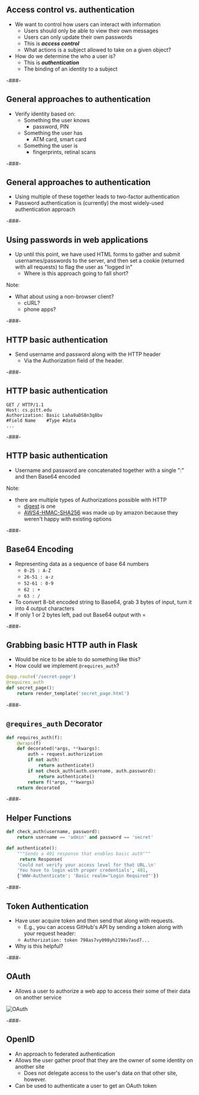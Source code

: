 ## Access control vs. authentication

* We want to control how users can interact with information
    * Users should only be able to view their own messages
    * Users can only update their own passwords
    * This is ***access control***
    * What actions is a subject allowed to take on a given object?
* How do we determine the who a user is?
    * This is ***authentication***
    * The binding of an identity to a subject

-###-

## General approaches to authentication

* Verify identity based on:
    * Something the user knows
        * password, PIN
    * Something the user has
        * ATM card, smart card
    * Something the user is
        * fingerprints, retinal scans

-###-

## General approaches to authentication

* Using multiple of these together leads to two-factor authentication
* Password authentication is (currently) the most widely-used authentication approach

-###-

## Using passwords in web applications

* Up until this point, we have used HTML forms to gather and submit usernames/passwords to the server, and then set a cookie (returned with all requests) to flag the user as "logged in"
    * Where is this approach going to fall short?

Note:
* What about using a non-browser client?
    * cURL?
    * phone apps?

-###-

## HTTP basic authentication

* Send username and password along with the HTTP header
    * Via the Authorization field of the header.

-###-

## HTTP basic authentication

```http
GET / HTTP/1.1
Host: cs.pitt.edu
Authorization: Basic Laha9aDS8n3q8bv
#Field Name    #Type #data
...
```

-###-

## HTTP basic authentication

* Username and password are concatenated together with a single ":" and then Base64 encoded

Note:
* there are multiple types of Authorizations possible with HTTP
    * [digest](https://en.wikipedia.org/wiki/Digest_access_authentication) is one
    * [AWS4-HMAC-SHA256](http://docs.aws.amazon.com/AmazonS3/latest/API/sigv4-auth-using-authorization-header.html) was made up by amazon because they weren't happy with existing options

-###-

## Base64 Encoding

* Representing data as a sequence of base 64 numbers
    * `0-25 : A-Z`
    * `26-51 : a-z`
    * `52-61 : 0-9`
    * `62 : +`
    * `63 : /`
* To convert 8-bit encoded string to Base64, grab 3 bytes of input, turn it into 4 output characters
* If only 1 or 2 bytes left, pad out Base64 output with =

-###-

## Grabbing basic HTTP auth in Flask

* Would be nice to be able to do something like this?
* How could we implement `@requires_auth`?

```python
@app.route('/secret-page')
@requires_auth
def secret_page():
    return render_template('secret_page.html')
```

-###-

## `@requires_auth` Decorator

```python
def requires_auth(f):
    @wraps(f)
    def decorated(*args, **kwargs):
        auth = request.authorization
        if not auth:
            return authenticate()
        if not check_auth(auth.username, auth.password):
            return authenticate()
        return f(*args, **kwargs)
    return decorated
```

-###-

## Helper Functions

```python
def check_auth(username, password):
    return username == 'admin' and password == 'secret'
```

```python
def authenticate():
    """Sends a 401 response that enables basic auth"""
     return Response(
    'Could not verify your access level for that URL.\n'
    'You have to login with proper credentials', 401,
    {'WWW-Authenticate': 'Basic realm="Login Required"'})
```

-###-

## Token Authentication

* Have user acquire token and then send that along with requests.
    * E.g., you can access GitHub's API by sending a token along with your request header:
    * `Authorization: token 798as7vy098yh2198v7asd7...`
* Why is this helpful?

-###-

## OAuth

* Allows a user to authorize a web app to access their some of their data on another service

![OAuth](https://i.stack.imgur.com/bzRSr.png)

-###-

## OpenID

* An approach to federated authentication
* Allows the user gather proof that they are the owner of some identity on another site
    * Does not delegate access to the user's data on that other site, however.
* Can be used to authenticate a user to get an OAuth token
